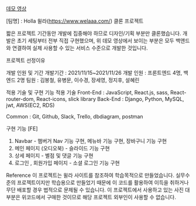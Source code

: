 [데모 영상](https://drive.google.com/file/d/1DuE7dkf9r0KdBnuPiKaUerYznMzufqvP/view)

[팀명] : Holla
윌라(https://www.welaaa.com/) 클론 프로젝트

짧은 프로젝트 기간동안 개발에 집중해야 하므로 디자인/기획 부분만 클론했습니다.
개발은 초기 세팅부터 전부 직접 구현했으며, 위 데모 영상에서 보이는 부분은 모두 백앤드와 연결하여 실제 사용할 수 있는 서비스 수준으로 개발한 것입니다.

프로젝트 선정이유

개발 인원 및 기간
개발기간 : 2021/11/15~2021/11/26
개발 인원 : 프론트엔드 4명, 백엔드 2명
팀원 : 김봉철, 유병문, 이수경, 장세영, 정지후, 설혜린


적용 기술 및 구현 기능
적용 기술
Front-End : JavaScript, React.js, sass, React-router-dom, React-icons, slick library
Back-End : Django, Python, MySQL, jwt, AWS(EC2, RDS)

Common : Git, Github, Slack, Trello, dbdiagram, postman

구현 기능
[FE]
1. Navbar - 햄버거 Nav 기능 구현, 메뉴바 기능 구현, 장바구니 기능 구현
2. 메인 페이지 (오디오북) - 슬라이드 기능 구현
3. 상세 페이지 - 별점 및 댓글 기능 구현
4. 로그인 , 회원가입 페이지 - 소셜 로그인 기능 구현

Reference
이 프로젝트는 윌라 사이트를 참조하여 학습목적으로 만들었습니다.
실무수준의 프로젝트이지만 학습용으로 만들었기 때문에 이 코드를 활용하여 이득을 취하거나 무단 배포할 경우 법적으로 문제될 수 있습니다.
이 프로젝트에서 사용하고 있는 사진 대부분은 위코드에서 구매한 것이므로 해당 프로젝트 외부인이 사용할 수 없습니다.
